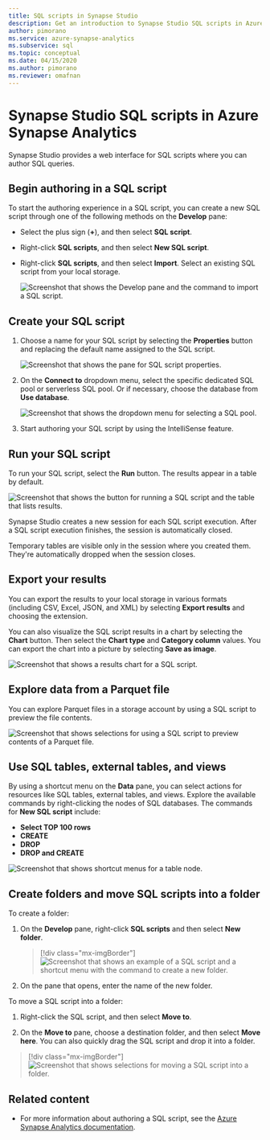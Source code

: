 ```yaml
---
title: SQL scripts in Synapse Studio
description: Get an introduction to Synapse Studio SQL scripts in Azure Synapse Analytics.  
author: pimorano 
ms.service: azure-synapse-analytics 
ms.subservice: sql
ms.topic: conceptual 
ms.date: 04/15/2020
ms.author: pimorano 
ms.reviewer: omafnan
---
```


# Synapse Studio SQL scripts in Azure Synapse Analytics 

Synapse Studio provides a web interface for SQL scripts where you can author SQL queries.

## Begin authoring in a SQL script

To start the authoring experience in a SQL script, you can create a new SQL script through one of the following methods on the **Develop** pane:

- Select the plus sign (**+**), and then select **SQL script**.

- Right-click **SQL scripts**, and then select **New SQL script**.

- Right-click **SQL scripts**, and then select **Import**. Select an existing SQL script from your local storage.

  ![Screenshot that shows the Develop pane and the command to import a SQL script.](media/author-sql-script/new-sql-script-3-actions.png)

## Create your SQL script

1. Choose a name for your SQL script by selecting the **Properties** button and replacing the default name assigned to the SQL script.

   ![Screenshot that shows the pane for SQL script properties.](media/author-sql-script/new-sql-script-rename.png)

2. On the **Connect to** dropdown menu, select the specific dedicated SQL pool or serverless SQL pool. Or if necessary, choose the database from **Use database**.

   ![Screenshot that shows the dropdown menu for selecting a SQL pool.](media/author-sql-script/new-sql-choose-pool.png)

3. Start authoring your SQL script by using the IntelliSense feature.

## Run your SQL script

To run your SQL script, select the **Run** button. The results appear in a table by default.

![Screenshot that shows the button for running a SQL script and the table that lists results.](media/author-sql-script/new-sql-script-results-table.png)

Synapse Studio creates a new session for each SQL script execution. After a SQL script execution finishes, the session is automatically closed.

Temporary tables are visible only in the session where you created them. They're automatically dropped when the session closes.

## Export your results

You can export the results to your local storage in various formats (including CSV, Excel, JSON, and XML) by selecting **Export results** and choosing the extension.

You can also visualize the SQL script results in a chart by selecting the **Chart** button. Then select the **Chart type** and **Category column** values. You can export the chart into a picture by selecting **Save as image**.

![Screenshot that shows a results chart for a SQL script.](media/author-sql-script/new-sql-script-results-chart.png)

## Explore data from a Parquet file

You can explore Parquet files in a storage account by using a SQL script to preview the file contents.

![Screenshot that shows selections for using a SQL script to preview contents of a Parquet file.](media/author-sql-script/new-script-sqlod-parquet.png)

## Use SQL tables, external tables, and views

By using a shortcut menu on the **Data** pane, you can select actions for resources like SQL tables, external tables, and views. Explore the available commands by right-clicking the nodes of SQL databases. The commands for **New SQL script** include:

- **Select TOP 100 rows**
- **CREATE**
- **DROP**
- **DROP and CREATE**

![Screenshot that shows shortcut menus for a table node.](media/author-sql-script/new-script-database.png)

## Create folders and move SQL scripts into a folder

To create a folder:

1. On the **Develop** pane, right-click **SQL scripts** and then select **New folder**.

   > [!div class="mx-imgBorder"]
   > ![Screenshot that shows an example of a SQL script and a shortcut menu with the command to create a new folder.](./media/author-sql-script/new-sql-script-create-folder.png)

1. On the pane that opens, enter the name of the new folder.

To move a SQL script into a folder:

1. Right-click the SQL script, and then select **Move to**.

1. On the **Move to** pane, choose a destination folder, and then select **Move here**. You can also quickly drag the SQL script and drop it into a folder.  

> [!div class="mx-imgBorder"]
> ![Screenshot that shows selections for moving a SQL script into a folder.](./media/author-sql-script/new-sql-script-move-folder.png)

## Related content

- For more information about authoring a SQL script, see the
[Azure Synapse Analytics documentation](../index.yml).
